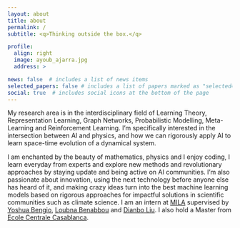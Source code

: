 ```yaml
---
layout: about
title: about
permalink: /
subtitle: <q>Thinking outside the box.</q>

profile:
  align: right
  image: ayoub_ajarra.jpg
  address: >

news: false  # includes a list of news items
selected_papers: false # includes a list of papers marked as "selected={true}"
social: true  # includes social icons at the bottom of the page
---
```


My research area is in the interdisciplinary field of Learning Theory, Representation Learning, Graph Networks, Probabilistic Modelling, Meta-Learning and Reinforcement Learning. I’m specifically interested in the intersection between AI and physics, and how we can rigorously apply AI to learn space-time evolution of a dynamical system.

I am enchanted by the beauty of mathematics, physics and I enjoy coding, I learn everyday from experts and explore new methods and revolutionary approaches by staying update and being active on AI communities. I’m also passionate about innovation, using the next technology before anyone else has heard of it, and making crazy ideas turn into the best machine learning models based on rigorous approaches for impactful solutions in scientific communities such as climate science. I am an intern at <a href="https://mila.quebec/"> MILA</a> supervised by <a href="https://yoshuabengio.org/"> Yoshua Bengio</a>, <a href="https://www.uqar.ca/universite/a-propos-de-l-uqar/departements/unites-departementales-des-sciences-de-la-gestion/benabbou-lobna" > Loubna Benabbou</a> and <a href="https://scholar.google.com/citations?user=kGSzBpMAAAAJ&amp;hl=en" > Dianbo Liu</a>. I also hold a Master from <a href="http://www.groupe-centrale.com/">Ecole Centrale Casablanca</a>.
